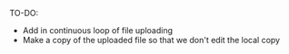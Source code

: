 TO-DO:
* Add in continuous loop of file uploading
* Make a copy of the uploaded file so that we don't edit the local copy